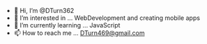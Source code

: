 - 👋 Hi, I’m @DTurn362
- 👀 I’m interested in ... WebDevelopment and creating mobile apps
- 🌱 I’m currently learning ... JavaScript
- 📫 How to reach me ... DTurn469@gmail.com

<!---
DTurn362/DTurn362 is a ✨ special ✨ repository because its `README.md` (this file) appears on your GitHub profile.
You can click the Preview link to take a look at your changes.
--->
